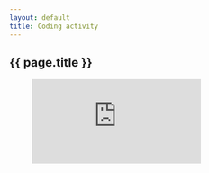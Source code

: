 ```yaml
---
layout: default
title: Coding activity
---
```


## {{ page.title }}

<figure><embed src="https://wakatime.com/share/@benerd/41c1c1a4-c59f-48ea-bfb2-fd59302cca3f.svg"></embed></figure>
